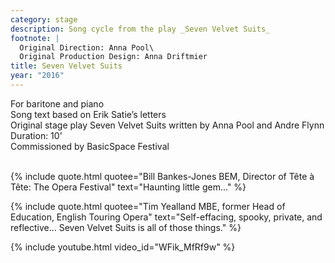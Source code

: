 ```yaml
---
category: stage
description: Song cycle from the play _Seven Velvet Suits_
footnote: |
  Original Direction: Anna Pool\
  Original Production Design: Anna Driftmier
title: Seven Velvet Suits
year: "2016"
---
```


For baritone and piano\
Song text based on Erik Satie’s letters\
Original stage play Seven Velvet Suits written by Anna Pool and Andre Flynn\
Duration: 10’\
Commissioned by BasicSpace Festival\
<br>

{% include quote.html quotee="Bill Bankes-Jones BEM, Director of Tête à Tête: The Opera Festival" text="Haunting little gem..." %}

{% include quote.html quotee="Tim Yealland MBE, former Head of Education, English Touring Opera" text="Self-effacing, spooky, private, and reflective... Seven Velvet Suits is all of those things." %}

{% include youtube.html video_id="WFik_MfRf9w" %}
